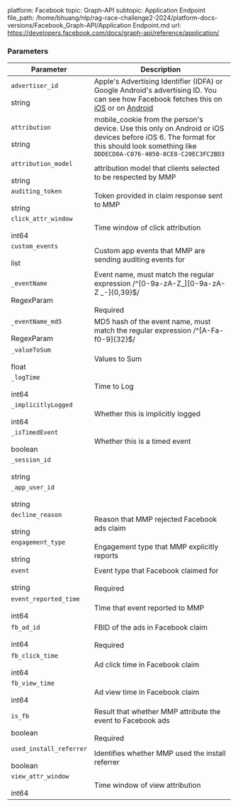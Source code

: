 platform: Facebook
topic: Graph-API
subtopic: Application Endpoint
file_path: /home/bhuang/nlp/rag-race-challenge2-2024/platform-docs-versions/Facebook_Graph-API/Application Endpoint.md
url: https://developers.facebook.com/docs/graph-api/reference/application/


### Parameters

| Parameter | Description |
| --- | --- |
| `advertiser_id`<br><br>string | Apple's Advertising Identifier (IDFA) or Google Android's advertising ID. You can see how Facebook fetches this on [iOS](https://l.facebook.com/l.php?u=https%3A%2F%2Fgithub.com%2Ffacebook%2Ffacebook-ios-sdk%2Fblob%2F7fe08877ea773dc35a5e4d6d9d305fae57c513b6%2Fsrc%2FCore%2FFBUtility.m%23L334-L357&h=AT2ylc4zPIsOSJAECuvidZGIDMi2hIbaEZfTBgUvEsANGwFLGSCkbZ-RaBK8SLBLafPJlctKjptaiBvZkiBzt9viy_GWzFd1yKv23aOwR_TE6A1THZaYTCXCbMqmc3Ddj2v-4HhqJ1xV_F7c) or on [Android](https://developers.facebook.com/docs/reference/ads-api/mobile-conversions-endpoint/v2.2#android) |
| `attribution`<br><br>string | mobile\_cookie from the person's device. Use this only on Android or iOS devices before iOS 6. The format for this should look something like `DDDECD0A-C076-4050-8CE8-C20EC3FC2BD3` |
| `attribution_model`<br><br>string | attribution model that clients selected to be respected by MMP |
| `auditing_token`<br><br>string | Token provided in claim response sent to MMP |
| `click_attr_window`<br><br>int64 | Time window of click attribution |
| `custom_events`<br><br>list<CustomEvent> | Custom app events that MMP are sending auditing events for |
| `_eventName`<br><br>RegexParam | Event name, must match the regular expression /^\[0-9a-zA-Z\_\]\[0-9a-zA-Z \_-\]{0,39}$/<br><br>Required |
| `_eventName_md5`<br><br>RegexParam | MD5 hash of the event name, must match the regular expression /^\[A-Fa-f0-9\]{32}$/ |
| `_valueToSum`<br><br>float | Values to Sum |
| `_logTime`<br><br>int64 | Time to Log |
| `_implicitlyLogged`<br><br>int64 | Whether this is implicitly logged |
| `_isTimedEvent`<br><br>boolean | Whether this is a timed event |
| `_session_id`<br><br>string |     |
| `_app_user_id`<br><br>string |     |
| `decline_reason`<br><br>string | Reason that MMP rejected Facebook ads claim |
| `engagement_type`<br><br>string | Engagement type that MMP explicitly reports |
| `event`<br><br>string | Event type that Facebook claimed for<br><br>Required |
| `event_reported_time`<br><br>int64 | Time that event reported to MMP |
| `fb_ad_id`<br><br>int64 | FBID of the ads in Facebook claim<br><br>Required |
| `fb_click_time`<br><br>int64 | Ad click time in Facebook claim |
| `fb_view_time`<br><br>int64 | Ad view time in Facebook claim |
| `is_fb`<br><br>boolean | Result that whether MMP attribute the event to Facebook ads<br><br>Required |
| `used_install_referrer`<br><br>boolean | Identifies whether MMP used the install referrer |
| `view_attr_window`<br><br>int64 | Time window of view attribution |